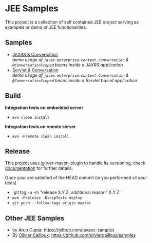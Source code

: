# JEE Samples

This project is a collection of self contained JEE project serving as examples or demo of JEE functionalities.

## Samples

- [JAXRS & Conversation](conversation-jaxrs/README.md)  
  _demo usage of `javax.enterprise.context.Conversation` & `@ConversationScoped` beans inside a JAXRS application_ 
- [Servlet & Conversation](conversation-servlet/README.md)  
  _demo usage of `javax.enterprise.context.Conversation` & `@ConversationScoped` beans inside a Servlet based application_ 

## Build

__Integration tests on embedded server__

- `mvn clean install`

__Integration tests on remote server__

- `mvn -Premote clean install`

## Release

This project uses [jgitver-maven-plugin](https://github.com/jgitver/jgitver-maven-plugin) to handle its versioning, check [documentation](https://github.com/jgitver/jgitver-maven-plugin#jgitver-maven-plugin) for further details.


Once your are satisfied of the HEAD commit (ie you performed all your tests)

- `git tag -a -m "release X.Y.Z, additional reason" X.Y.Z``
- `mvn -Prelease -DskipTests deploy`
- `git push --follow-tags origin master`

## Other JEE Samples

- by [Arun Gupta](https://github.com/arun-gupta): https://github.com/javaee-samples
- By [Olivier Cailloux](https://github.com/oliviercailloux): https://github.com/oliviercailloux/samples